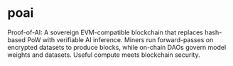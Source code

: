 # poai
Proof-of-AI: A sovereign EVM-compatible blockchain that replaces hash-based PoW with verifiable AI inference. Miners run forward-passes on encrypted datasets to produce blocks, while on-chain DAOs govern model weights and datasets. Useful compute meets blockchain security.
